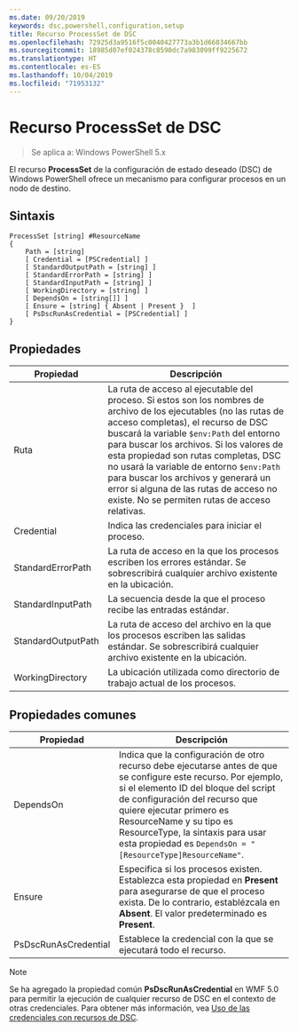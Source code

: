 ```yaml
---
ms.date: 09/20/2019
keywords: dsc,powershell,configuration,setup
title: Recurso ProcessSet de DSC
ms.openlocfilehash: 72925d3a9516f5c0040427773a3b1d66034667bb
ms.sourcegitcommit: 18985d07ef024378c8590dc7a983099ff9225672
ms.translationtype: HT
ms.contentlocale: es-ES
ms.lasthandoff: 10/04/2019
ms.locfileid: "71953132"
---
```

# <a name="dsc-processset-resource"></a>Recurso ProcessSet de DSC

> Se aplica a: Windows PowerShell 5.x

El recurso **ProcessSet** de la configuración de estado deseado (DSC) de Windows PowerShell ofrece un mecanismo para configurar procesos en un nodo de destino.

## <a name="syntax"></a>Sintaxis

```Syntax
ProcessSet [string] #ResourceName
{
    Path = [string]
    [ Credential = [PSCredential] ]
    [ StandardOutputPath = [string] ]
    [ StandardErrorPath = [string] ]
    [ StandardInputPath = [string] ]
    [ WorkingDirectory = [string] ]
    [ DependsOn = [string[]] ]
    [ Ensure = [string] { Absent | Present }  ]
    [ PsDscRunAsCredential = [PSCredential] ]
}
```

## <a name="properties"></a>Propiedades

|Propiedad |Descripción |
|---|---|
|Ruta |La ruta de acceso al ejecutable del proceso. Si estos son los nombres de archivo de los ejecutables (no las rutas de acceso completas), el recurso de DSC buscará la variable `$env:Path` del entorno para buscar los archivos. Si los valores de esta propiedad son rutas completas, DSC no usará la variable de entorno `$env:Path` para buscar los archivos y generará un error si alguna de las rutas de acceso no existe. No se permiten rutas de acceso relativas. |
|Credential |Indica las credenciales para iniciar el proceso. |
|StandardErrorPath |La ruta de acceso en la que los procesos escriben los errores estándar. Se sobrescribirá cualquier archivo existente en la ubicación. |
|StandardInputPath |La secuencia desde la que el proceso recibe las entradas estándar. |
|StandardOutputPath |La ruta de acceso del archivo en la que los procesos escriben las salidas estándar. Se sobrescribirá cualquier archivo existente en la ubicación. |
|WorkingDirectory |La ubicación utilizada como directorio de trabajo actual de los procesos. |

## <a name="common-properties"></a>Propiedades comunes

|Propiedad |Descripción |
|---|---|
|DependsOn |Indica que la configuración de otro recurso debe ejecutarse antes de que se configure este recurso. Por ejemplo, si el elemento ID del bloque del script de configuración del recurso que quiere ejecutar primero es ResourceName y su tipo es ResourceType, la sintaxis para usar esta propiedad es `DependsOn = "[ResourceType]ResourceName"`. |
|Ensure |Especifica si los procesos existen. Establezca esta propiedad en **Present** para asegurarse de que el proceso exista. De lo contrario, establézcala en **Absent**. El valor predeterminado es **Present**. |
|PsDscRunAsCredential |Establece la credencial con la que se ejecutará todo el recurso. |

> [!NOTE]
> Se ha agregado la propiedad común **PsDscRunAsCredential** en WMF 5.0 para permitir la ejecución de cualquier recurso de DSC en el contexto de otras credenciales. Para obtener más información, vea [Uso de las credenciales con recursos de DSC](../../../configurations/runasuser.md).